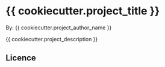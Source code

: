 # {{ cookiecutter.project_title }}

By: {{ cookiecutter.project_author_name }}

{{ cookiecutter.project_description }}

## Licence

